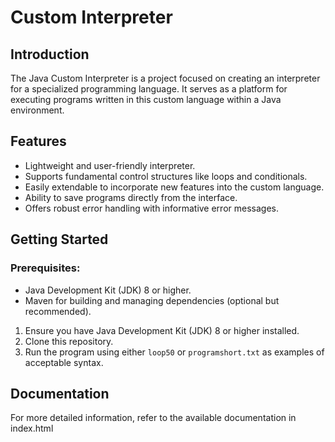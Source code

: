 # Custom Interpreter

## Introduction

The Java Custom Interpreter is a project focused on creating an interpreter for a specialized programming language. It serves as a platform for executing programs written in this custom language within a Java environment.

## Features

- Lightweight and user-friendly interpreter.
- Supports fundamental control structures like loops and conditionals.
- Easily extendable to incorporate new features into the custom language.
- Ability to save programs directly from the interface.
- Offers robust error handling with informative error messages.

## Getting Started

### Prerequisites:

- Java Development Kit (JDK) 8 or higher.
- Maven for building and managing dependencies (optional but recommended).

1. Ensure you have Java Development Kit (JDK) 8 or higher installed.
2. Clone this repository.
3. Run the program using either `loop50` or `programshort.txt` as examples of acceptable syntax.

## Documentation

For more detailed information, refer to the available documentation in index.html 
